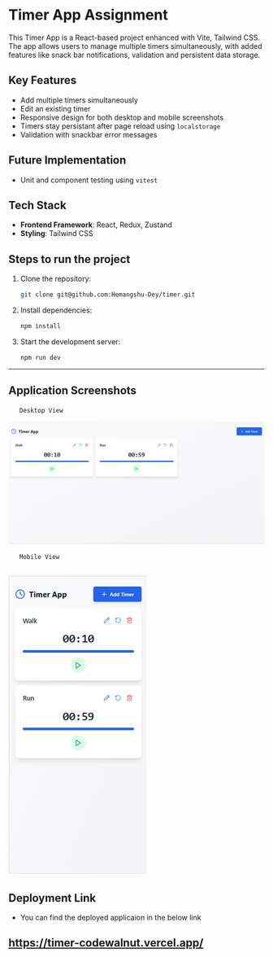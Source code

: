 # **Timer App Assignment**

This Timer App is a React-based project enhanced with Vite, Tailwind CSS. The app allows users to manage multiple timers simultaneously, with added features like snack bar notifications, validation and persistent data storage.



## **Key Features**
- Add multiple timers simultaneously
- Edit an existing timer
- Responsive design for both desktop and mobile screenshots
- Timers stay persistant after page reload using `localstorage`
- Validation with snackbar error messages



## **Future Implementation**
- Unit and component testing using `vitest`



## **Tech Stack**
- **Frontend Framework**: React, Redux, Zustand
- **Styling**: Tailwind CSS

## **Steps to run the project**

1. Clone the repository:  
   ```bash
   git clone git@github.com:Hemangshu-Dey/timer.git
   ```

2. Install dependencies:  
   ```bash
   npm install
   ```

3. Start the development server:  
   ```bash
   npm run dev
   ```
---

## **Application Screenshots**

```bash
   Desktop View
```
![Desktop](./public/images/desktop.png)
```bash
   Mobile View
```
![Desktop](./public/images/mobile.png)
---
## **Deployment Link**
- You can find the deployed applicaion in the below link

https://timer-codewalnut.vercel.app/
---


